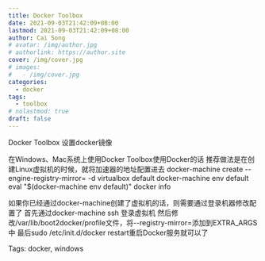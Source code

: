 ```yaml
---
title: Docker Toolbox
date: 2021-09-03T21:42:09+08:00
lastmod: 2021-09-03T21:42:09+08:00
author: Cai Song
# avatar: /img/author.jpg
# authorlink: https://author.site
cover: /img/cover.jpg
# images:
#   - /img/cover.jpg
categories:
  - docker
tags:
  - toolbox
# nolastmod: true
draft: false
---
```


Docker Toolbox 设置docker镜像

<!--more-->

在Windows、Mac系统上使用Docker Toolbox使用Docker的话
推荐做法是在创建Linux虚拟机的时候，就将加速器的地址配置进去
docker-machine create --engine-registry-mirror=<your accelerate address> -d virtualbox default
docker-machine env default
eval "$(docker-machine env default)"
docker info


如果你已经通过docker-machine创建了虚拟机的话，则需要通过登录机器修改配置了
首先通过docker-machine ssh <machine-name>登录虚拟机
然后修改/var/lib/boot2docker/profile文件，将--registry-mirror=<your accelerate address>添加到EXTRA_ARGS中
最后sudo /etc/init.d/docker restart重启Docker服务就可以了

Tags:
  docker, windows